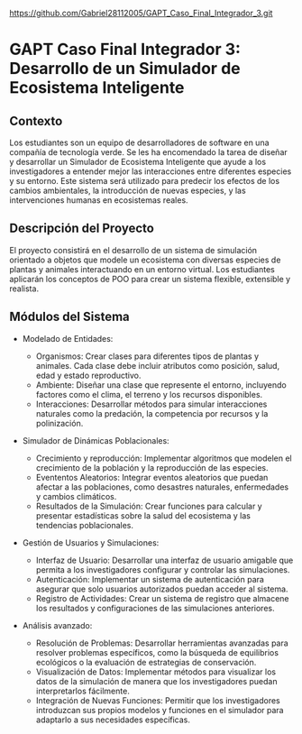https://github.com/Gabriel28112005/GAPT_Caso_Final_Integrador_3.git

# GAPT Caso Final Integrador 3: Desarrollo de un Simulador de Ecosistema Inteligente

## Contexto

Los estudiantes son un equipo de desarrolladores de software en una compañía de tecnología verde. Se les ha encomendado la tarea de diseñar y desarrollar un Simulador de Ecosistema Inteligente que ayude a los investigadores a entender mejor las interacciones entre diferentes especies y su entorno. Este sistema será utilizado para predecir los efectos de los cambios ambientales, la introducción de nuevas especies, y las intervenciones humanas en ecosistemas reales.

## Descripción del Proyecto

El proyecto consistirá en el desarrollo de un sistema de simulación orientado a objetos que modele un ecosistema con diversas especies de plantas y animales interactuando en un entorno virtual. Los estudiantes aplicarán los conceptos de POO para crear un sistema flexible, extensible y realista.

## Módulos del Sistema

- Modelado de Entidades:
    - Organismos: Crear clases para diferentes tipos de plantas y animales. Cada clase debe incluir atributos como posición, salud, edad y estado reproductivo.
    - Ambiente: Diseñar una clase que represente el entorno, incluyendo factores como el clima, el terreno y los recursos disponibles.
    - Interacciones: Desarrollar métodos para simular interacciones naturales como la predación, la competencia por recursos y la polinización.

- Simulador de Dinámicas Poblacionales:
    - Crecimiento y reproducción: Implementar algoritmos que modelen el crecimiento de la población y la reproducción de las especies.
    - Evententos Aleatorios: Integrar eventos aleatorios que puedan afectar a las poblaciones, como desastres naturales, enfermedades y cambios climáticos.
    - Resultados de la Simulación: Crear funciones para calcular y presentar estadísticas sobre la salud del ecosistema y las tendencias poblacionales.

- Gestión de Usuarios y Simulaciones:
    - Interfaz de Usuario: Desarrollar una interfaz de usuario amigable que permita a los investigadores configurar y controlar las simulaciones.
    - Autenticación: Implementar un sistema de autenticación para asegurar que solo usuarios autorizados puedan acceder al sistema.
    - Registro de Actividades: Crear un sistema de registro que almacene los resultados y configuraciones de las simulaciones anteriores.

- Análisis avanzado:
    - Resolución de Problemas: Desarrollar herramientas avanzadas para resolver problemas específicos, como la búsqueda de equilibrios ecológicos o la evaluación de estrategias de conservación.
    - Visualización de Datos: Implementar métodos para visualizar los datos de la simulación de manera que los investigadores puedan interpretarlos fácilmente.
    - Integración de Nuevas Funciones: Permitir que los investigadores introduzcan sus propios modelos y funciones en el simulador para adaptarlo a sus necesidades específicas.